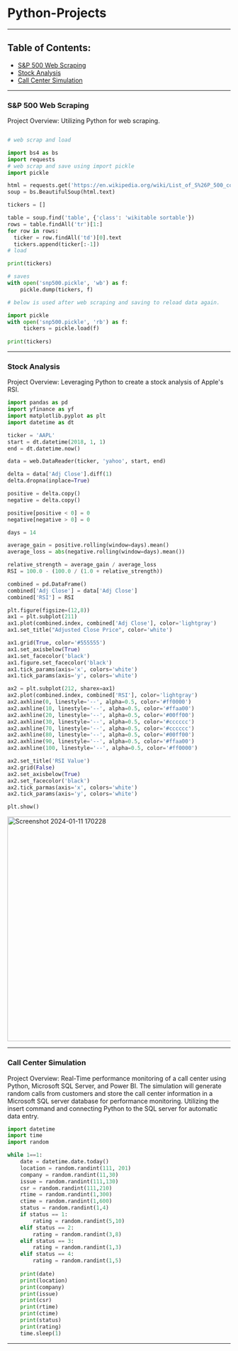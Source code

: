 # Python-Projects

---
## Table of Contents:

- [S&P 500 Web Scraping](#sp-500-web-scraping)
- [Stock Analysis](#stock-analysis)
- [Call Center Simulation](#call-center-simulation)
  
---

### S&P 500 Web Scraping

Project Overview: Utilizing Python for web scraping. 

```python

# web scrap and load

import bs4 as bs
import requests
# web scrap and save using import pickle
import pickle

html = requests.get('https://en.wikipedia.org/wiki/List_of_S%26P_500_companies')
soup = bs.BeautifulSoup(html.text)

tickers = []

table = soup.find('table', {'class': 'wikitable sortable'})
rows = table.findAll('tr')[1:]
for row in rows:
  ticker = row.findAll('td')[0].text
  tickers.append(ticker[:-1])
# load

print(tickers)

# saves
with open('snp500.pickle', 'wb') as f:
    pickle.dump(tickers, f)

# below is used after web scraping and saving to reload data again.

import pickle
with open('snp500.pickle', 'rb') as f:
     tickers = pickle.load(f)
  
print(tickers)
```

---

### Stock Analysis  

Project Overview: Leveraging Python to create a stock analysis of Apple's RSI.

```python
import pandas as pd
import yfinance as yf
import matplotlib.pyplot as plt 
import datetime as dt

ticker = 'AAPL'
start = dt.datetime(2018, 1, 1)
end = dt.datetime.now()

data = web.DataReader(ticker, 'yahoo', start, end)

delta = data['Adj Close'].diff(1)
delta.dropna(inplace=True)

positive = delta.copy()
negative = delta.copy()

positive[positive < 0] = 0
negative[negative > 0] = 0 

days = 14

average_gain = positive.rolling(window=days).mean()
average_loss = abs(negative.rolling(window=days).mean())

relative_strength = average_gain / average_loss 
RSI = 100.0 - (100.0 / (1.0 + relative_strength))

combined = pd.DataFrame()
combined['Adj Close'] = data['Adj Close'] 
combined['RSI'] = RSI

plt.figure(figsize=(12,8))
ax1 = plt.subplot(211)
ax1.plot(combined.index, combined['Adj Close'], color='lightgray')
ax1.set_title("Adjusted Close Price", color='white')

ax1.grid(True, color='#555555')
ax1.set_axisbelow(True)
ax1.set_facecolor('black')
ax1.figure.set_facecolor('black')
ax1.tick_params(axis='x', colors='white')
ax1.tick_params(axis='y', colors='white')

ax2 = plt.subplot(212, sharex=ax1)
ax2.plot(combined.index, combined['RSI'], color='lightgray')
ax2.axhline(0, linestyle='--', alpha=0.5, color='#ff0000')
ax2.axhline(10, linestyle='--', alpha=0.5, color='#ffaa00')
ax2.axhline(20, linestyle='--', alpha=0.5, color='#00ff00')
ax2.axhline(30, linestyle='--', alpha=0.5, color='#cccccc')
ax2.axhline(70, linestyle='--', alpha=0.5, color='#cccccc')
ax2.axhline(80, linestyle='--', alpha=0.5, color='#00ff00')
ax2.axhline(90, linestyle='--', alpha=0.5, color='#ffaa00')
ax2.axhline(100, linestyle='--', alpha=0.5, color='#ff0000')

ax2.set_title('RSI Value')
ax2.grid(False)
ax2.set_axisbelow(True)
ax2.set_facecolor('black')
ax2.tick_parmas(axis='x', colors='white')
ax2.tick_params(axis='y', colors='white')

plt.show()
```

<img width="506" alt="Screenshot 2024-01-11 170228" src="https://github.com/Laurenjohns/Python-Projects/assets/107310914/798c7715-d3e7-42f4-a0f6-b17df229195d">

---

### Call Center Simulation 

Project Overview:  Real-Time performance monitoring of a call center using Python, Microsoft SQL Server, and Power BI. The simulation will generate random calls from customers and store the call center information in a Microsoft SQL server database for performance monitoring. Utilizing the insert command and connecting Python to the SQL server for automatic data entry.

```python
import datetime
import time
import random

while 1==1:
    date = datetime.date.today()
    location = random.randint(111, 201)
    company = random.randint(11,30)
    issue = random.randint(111,130)
    csr = random.randint(111,210)
    rtime = random.randint(1,300)
    ctime = random.randint(1,600)
    status = random.randint(1,4)
    if status == 1:
        rating = random.randint(5,10)
    elif status == 2:
        rating = random.randint(3,8)
    elif status == 3:
        rating = random.randint(1,3)
    elif status == 4:
        rating = random.randint(1,5)
        
    print(date)
    print(location)
    print(company)
    print(issue)
    print(csr)
    print(rtime)
    print(ctime)
    print(status)
    print(rating)    
    time.sleep(1)
```
---
